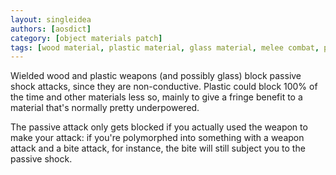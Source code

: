 ```yaml
---
layout: singleidea
authors: [aosdict]
category: [object materials patch]
tags: [wood material, plastic material, glass material, melee combat, passive attacks, electricity]
---
```

Wielded wood and plastic weapons (and possibly glass) block passive shock
attacks, since they are non-conductive. Plastic could block 100% of the time and
other materials less so, mainly to give a fringe benefit to a material that's
normally pretty underpowered.

The passive attack only gets blocked if you actually used the weapon to make
your attack: if you're polymorphed into something with a weapon attack and a
bite attack, for instance, the bite will still subject you to the passive
shock.
